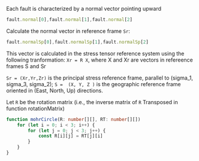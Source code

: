 Each fault is characterized by a normal vector pointing upward
```js
fault.normal[0],fault.normal[1],fault.normal[2]
```

Calculate the normal vector in reference frame `Sr`:
```js
fault.normalSp[0],fault.normalSp[1],fault.normalSp[2]
```

This vector is calculated in the stress tensor reference system using the following tranformation:
    `Xr = R X`,  where X and Xr are vectors in refereence frames S and Sr

`Sr = (Xr,Yr,Zr)` is the principal stress reference frame, parallel to (sigma_1, sigma_3, sigma_2);
`S =  (X, Y, Z )` is the geographic reference frame  oriented in (East, North, Up) directions.

Let `R` be the rotation matrix (i.e., the inverse matrix of `R` Transposed in function rotationMatrix)

```ts
function mohrCircle(R: number[][], RT: number[][])
    for (let i = 0; i < 3; i++) {
        for (let j = 0; j < 3; j++) {
            const R[i][j] = RT[j][i]        
        }    
    }
}
```
